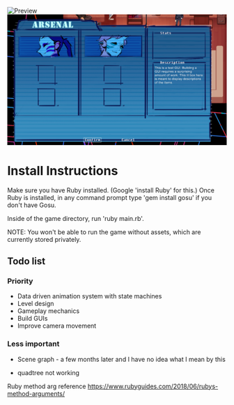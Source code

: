 ![Preview](/preview.gif) ![Preview2](/preview2.png)

# Install Instructions

Make sure you have Ruby installed. (Google 'install Ruby' for this.) Once Ruby is installed, in any command prompt type 'gem install gosu' if you don't have Gosu.

Inside of the game directory, run 'ruby main.rb'.

NOTE: You won't be able to run the game without assets, which are currently stored privately.

## Todo list

### Priority

* Data driven animation system with state machines
* Level design
* Gameplay mechanics
* Build GUIs
* Improve camera movement

### Less important

* Scene graph - a few months later and I have no idea what I mean by this

* quadtree not working

Ruby method arg reference https://www.rubyguides.com/2018/06/rubys-method-arguments/
